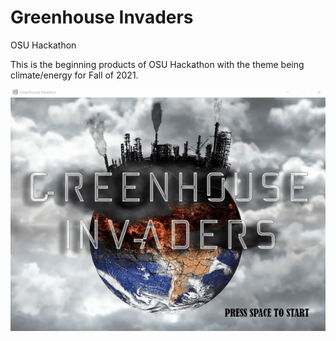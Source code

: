 # Greenhouse Invaders
OSU Hackathon

This is the beginning products of OSU Hackathon with the theme being climate/energy for Fall of 2021. 

<!-- ![](images/greenhouse_invaders_updated.gif) -->
![](images/ghi_resize.gif)